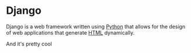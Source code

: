 # Django

Django is a web framework written using [Python](/wiki/Python) that allows for the design of web applications that generate [HTML](/wiki/HTML) dynamically. 

And it's pretty cool
